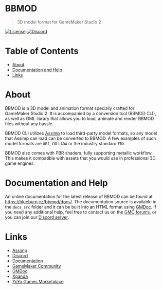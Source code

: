 # BBMOD
> 3D model format for GameMaker Studio 2

[![License](https://img.shields.io/github/license/blueburn-cz/BBMOD)](LICENSE)
[![Discord](https://img.shields.io/discord/298884075585011713?label=Discord)](https://discord.gg/v4Qf4Dq)

# Table of Contents
* [About](#about)
* [Documentation and Help](#documentation-and-help)
* [Links](#links)

# About
BBMOD is a 3D model and animation format specially crafted for GameMaker Studio 2. It is accompanied by a conversion tool (BBMOD CLI), as well as GML library that allows you to load, animate and render BBMOD files without any hassle.

BBMOD CLI utilizes [Assimp](https://github.com/assimp/assimp) to load third-party model formats, so any model that Assimp can load can be converted to BBMOD. A few examples of such model formats are `OBJ`, `COLLADA` or the industry standard `FBX`.

BBMOD also comes with PBR shaders, fully supporting metallic workflow. This makes it compatible with assets that you would use in professional 3D game engines.

# Documentation and Help
An online documentation for the latest release of BBMOD can be found at https://blueburn.cz/bbmod/docs/. The documentation source is available in the `docs_src` folder and it can be built into an HTML format using [GMDoc](https://github.com/kraifpatrik/gmdoc). If you need any additional help, feel free to contact us on the [GMC forums](https://forum.yoyogames.com/index.php?threads/60628), or you can join our [Discord server](https://discord.gg/ep2BGPm).

# Links
* [Assimp](https://github.com/assimp/assimp)
* [Discord](https://discord.gg/ep2BGPm)
* [Documentation](https://blueburn.cz/bbmod/docs/)
* [GameMaker Community](https://forum.yoyogames.com/index.php?threads/60628)
* [GMDoc](https://github.com/kraifpatrik/gmdoc)
* [Xpanda](https://github.com/GameMakerDiscord/Xpanda)
* [YoYo Games Marketplace]()

